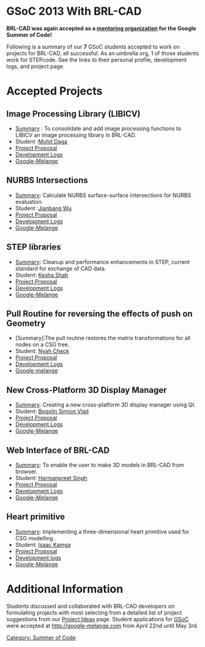 # GSoC 2013 With BRL-CAD

**BRL-CAD was again accepted as a [mentoring
organization](http://www.google-melange.com/) for the Google Summer of
Code!**

Following is a summary of our **7** GSoC students accepted to work on
projects for BRL-CAD, all successful. As an umbrella org, 1 of those
students work for STEPcode. See the links to their personal profile,
development logs, and project page.

# Accepted Projects

## Image Processing Library (LIBICV)

-   [Summary](/wiki/Consolidate_image_processing.md) : To
    consolidate and add image processing functions to LIBICV an image
    processing library in BRL-CAD.
-   Student :[Mohit Daga](user/Level_zero/index.md)
-   [Project Proposal](user/Level_zero/proposal.md)
-   [Development Logs](user/Level_zero/GSOC13/logs.md)
-   [Google-Melange](http://www.google-melange.com/gsoc/project/google/gsoc2013/zero_level/15001)

## NURBS Intersections

-   [Summary](/wiki/NURBS_Intersections.md): Calculate
    NURBS surface-surface intersections for NURBS evaluation.
-   Student :[Jianbang Wu](user/Phoenix.md)
-   [Project Proposal](user/Phoenix/GSoc2013/Proposal.md)
-   [Development Logs](user/Phoenix/GSoc2013/Reports.md)
-   [Google-Melange](http://www.google-melange.com/gsoc/project/google/gsoc2013/phoenixyjll/40001)

## STEP libraries

-   [Summary](/wiki/STEP_Libraries): Cleanup and
    performance enhancements in STEP, current standard for exchange of
    CAD data.
-   Student: [Kesha Shah](user/KeshaSShah/GSoC13.md)
-   [Project Proposal](user/KeshaSShah/GSoC13/Priority2.md)
-   [Development Logs](user/KeshaSShah/GSoC13/Reports.md)
-   [Google-Melange](http://www.google-melange.com/gsoc/project/google/gsoc2013/keshashah/42001)

## Pull Routine for reversing the effects of push on Geometry

-   \[Summary\]:The pull routine restores the matrix transformations for
    all nodes on a CSG tree.
-   Student: [Nyah Check](user/NyahCh3ck20/GSoc2013.md)
-   [Project Proposal](user/NyahCh3ck20/Proposal.md)
-   [Development Logs](user/NyahCh3ck20/GSoc2013/Coding_Report.md)
-   [Google-melange](https://google-melange.appspot.com/gsoc/proposal/review/google/gsoc2013/ch3ck/1)

## New Cross-Platform 3D Display Manager

-   [Summary](New_Cross-Platform_3D_Display_Manager.md):
    Creating a new cross-platform 3D display manager using Qt.
-   Student: [Bogolin Simion Vlad](user/Vladbogolin.md)
-   [Project Proposal](user/Vladbogolin/Proposal/DisplayManager.md)
-   [Development Logs](user/Vladbogolin/GSoC2013/Logs.md)
-   [Google-Melange](http://www.google-melange.com/gsoc/project/google/gsoc2013/vladbogolin/47001)

## Web Interface of BRL-CAD

-   [Summary](user/Harman052/Proposal/WebInterface.md):
    To enable the user to make 3D models in BRL-CAD from browser.
-   Student: [Harmanpreet Singh](user/Harman052.md)
-   [Project Proposal](user/Harman052/Proposal/WebInterface.md)
-   [Development Logs](user/Harman052/GSoc2013/Logs.md)
-   [Google-Melange](http://www.google-melange.com/gsoc/proposal/review/google/gsoc2013/harman052/15001)

## Heart primitive

-   [Summary](user/Izak.md#PROJECT_SUMMARY):
    Implementing a three-dimensional heart primitive used for CSG
    modelling .
-   Student: [Isaac Kamga](user/Izak.md)
-   [Project Proposal](user/Izak.md#PROJECT_DESCRIPTION)
-   [Development logs](user/Izak/GSOC_2013_logs.md)
-   [Google-Melange](http://www.google-melange.com/gsoc/project/google/gsoc2013/izak/21001)

# Additional Information

Students discussed and collaborated with BRL-CAD developers on
formulating projects with most selecting from a detailed list of project
suggestions from our [Project
Ideas](Google_Summer_of_Code/Project_Ideas.md) page. Student
applications for [GSoC](Google_Summer_of_Code.md) were accepted
at <http://google-melange.com> from April 22nd until May 3rd.

[Category: Summer of Code](Category:_Summer_of_Code.md)
